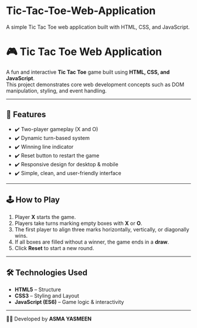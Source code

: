 # Tic-Tac-Toe-Web-Application
A simple Tic Tac Toe web application built with HTML, CSS, and JavaScript.
# 🎮 Tic Tac Toe Web Application  

A fun and interactive **Tic Tac Toe** game built using **HTML, CSS, and JavaScript**.  
This project demonstrates core web development concepts such as DOM manipulation, styling, and event handling.  

---

## 🚀 Features  
- ✔️ Two-player gameplay (X and O)  
- ✔️ Dynamic turn-based system  
- ✔️ Winning line indicator  
- ✔️ Reset button to restart the game  
- ✔️ Responsive design for desktop & mobile  
- ✔️ Simple, clean, and user-friendly interface  

---

## 🕹️ How to Play  
1. Player **X** starts the game.  
2. Players take turns marking empty boxes with **X** or **O**.  
3. The first player to align three marks horizontally, vertically, or diagonally wins.  
4. If all boxes are filled without a winner, the game ends in a **draw**.  
5. Click **Reset** to start a new round.  

---

## 🛠️ Technologies Used  
- **HTML5** – Structure  
- **CSS3** – Styling and Layout  
- **JavaScript (ES6)** – Game logic & interactivity  

---

👩‍💻 Developed by **ASMA YASMEEN**
